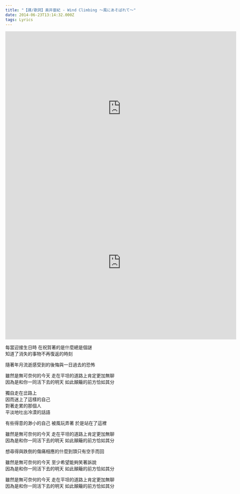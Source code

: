 ```yaml
---
title: "【譯/歌詞】奥井亜紀 - Wind Climbing ～風にあそばれて～"
date: 2014-06-23T13:14:32.000Z
tags: Lyrics
---
```


<iframe width="720" height="480" src="https://www.youtube.com/embed/jRFD8HwkS-Y" frameborder="0" allow="accelerometer; autoplay; clipboard-write; encrypted-media; gyroscope; picture-in-picture" allowfullscreen></iframe>

<iframe width="720" height="480" src="https://www.youtube.com/embed/p7M1IBx93Fc" frameborder="0" allow="accelerometer; autoplay; clipboard-write; encrypted-media; gyroscope; picture-in-picture" allowfullscreen></iframe>

每當迎接生日時 在祝賀著的是什麼總是個謎
<br>知道了消失的事物不再復返的時刻

隨著年月流逝感受到的後悔與一日過去的恐怖

雖然是無可奈何的今天 走在平坦的道路上肯定更加無聊
<br>因為是和你一同活下去的明天 如此顛簸的前方恰如其分

獨自走在岔路上
<br>因而迷上了這樣的自己
<br>對著走累的那個人
<br>平淡地吐出冷漠的話語

有些得意的渺小的自己 被風玩弄著 於是站在了這裡

雖然是無可奈何的今天 走在平坦的道路上肯定更加無聊
<br>因為是和你一同活下去的明天 如此顛簸的前方恰如其分

想尋得與跌倒的傷痛相應的什麼到頭只有空手而回

雖然是無可奈何的今天 至少希望能夠笑著訴說
<br>因為是和你一同活下去的明天 如此顛簸的前方恰如其分

雖然是無可奈何的今天 走在平坦的道路上肯定更加無聊
<br>因為是和你一同活下去的明天 如此顛簸的前方恰如其分
